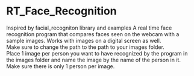 # RT_Face_Recognition
Inspired by facial_recogniton library and examples
A real time face recognition program that compares faces seen on the webcam with a sample images. Works with images on a digital screen as well. <br>
Make sure to change the path to the path to your images folder. <br>
Place 1 image per person you want to have recognized by the program in the images folder and name the image by the name of the person in it. <br>
Make sure there is only 1 person per image. <br>
